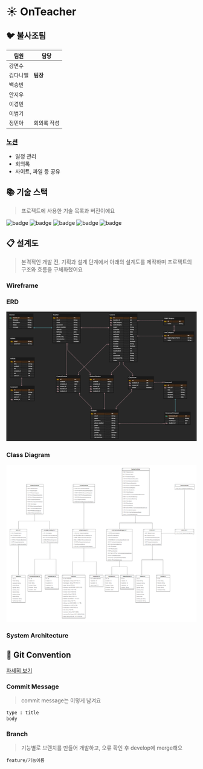 # :sunny: OnTeacher 

## :bird: 불사조팀

| 팀원     | 담당        |
| -------- | ----------- |
| 강면수   |             |
| 김다니엘 | **팀장**    |
| 백승빈   |             |
| 안지우   |             |
| 이경민   |             |
| 이범기   |             |
| 정민아   | 회의록 작성 |

### [노션](https://www.notion.so/829c650c0b2f4b3bae5e17f5b99fda88)

- 일정 관리
- 회의록
- 사이트, 파일 등 공유



## :books: 기술 스택

> 프로젝트에 사용한 기술 목록과 버전이에요


![badge](https://img.shields.io/badge/Java-11.0.10-blue) ![badge](https://img.shields.io/badge/SpringBoot-4.9.0-brightgreen) ![badge](https://img.shields.io/badge/OracleDB-11.2.0.2.0-red) ![badge](https://img.shields.io/badge/Server-AWS-yellow) ![badge](https://img.shields.io/badge/Language-HTML5,CSS3,JavaScript_es6-blue) 



## :clipboard: 설계도

> 본격적인 개발 전, 기획과 설계 단계에서 아래의 설계도를 제작하며 프로젝트의 구조와 흐름을 구체화했어요

### Wireframe

### ERD

![image-20210413151408124](docs/readme_img/ERD_v1.png)

### Class Diagram

![image-20210413152657736](docs/readme_img/ClassDiagram_v1.png)

### System Architecture



## :file_folder: Git Convention

[자세히 보기](./docs/git.md)

### Commit Message

> commit message는 이렇게 남겨요

```
type : title
body
```

### Branch

> 기능별로 브랜치를 만들어 개발하고, 오류 확인 후 develop에 merge해요

```
feature/기능이름
```





